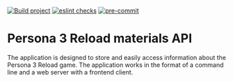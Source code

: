 [![Build project](https://github.com/dmitriyVasilievich1986/p3Materials/actions/workflows/build_project.yml/badge.svg?branch=master)](https://github.com/dmitriyVasilievich1986/p3Materials/actions/workflows/build_project.yml)
[![eslint checks](https://github.com/dmitriyVasilievich1986/p3Materials/actions/workflows/eslint_check.yml/badge.svg?branch=master)](https://github.com/dmitriyVasilievich1986/p3Materials/actions/workflows/eslint_check.yml)
[![pre-commit](https://github.com/dmitriyVasilievich1986/p3Materials/actions/workflows/pre_commit.yml/badge.svg?branch=master)](https://github.com/dmitriyVasilievich1986/p3Materials/actions/workflows/pre_commit.yml)

# Persona 3 Reload materials API

The application is designed to store and easily access information about the Persona 3 Reload game.
The application works in the format of a command line and a web server with a frontend client.
